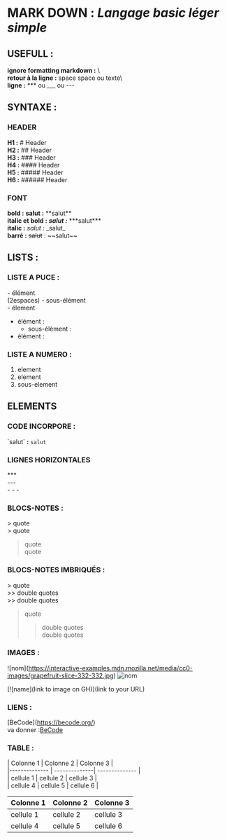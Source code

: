 # **MARK DOWN :** *Langage basic léger simple*

## USEFULL : 

**ignore formatting markdown :** \   
**retour à la ligne :** space space ou texte\   
**ligne :** \*** ou \___ ou \---   

## **SYNTAXE :**
### HEADER
**H1 :** # Header  
**H2 :** ## Header  
**H3 :** ### Header  
**H4 :** #### Header  
**H5 :** ##### Header  
**H6 :** ###### Header  

### FONT  
**bold :** **salut :** \*\*salut\*\*  
**italic et bold :** ***salut :*** \*\*\*salut\*\*\*  
**italic :** _salut :_  \_salut\_   
**barré :** ~~salut~~ : \~\~salut\~\~   

## **LISTS :**
### LISTE A PUCE :
\- élément  
(2espaces)   \- sous-élément  
\- élement  
- élément :
  - sous-élément :
- élément :  

### LISTE A NUMERO :
1. element  
2. element  
  1. sous-element  


## **ELEMENTS** 
### CODE INCORPORE :
\`salut\` **:** `salut`   
 
### LIGNES HORIZONTALES 
\***  
\---    
\- - -    

### BLOCS-NOTES : 
\> quote  
\> quote 
> quote  
> quote  
 
### BLOCS-NOTES IMBRIQUÉS :
\> quote  
\>> double quotes  
\>> double quotes  
> quote  
>
>> double quotes  
>> double quotes  
 
### IMAGES : 
\![nom]\(https://interactive-examples.mdn.mozilla.net/media/cc0-images/grapefruit-slice-332-332.jpg) 
![nom](https://interactive-examples.mdn.mozilla.net/media/cc0-images/grapefruit-slice-332-332.jpg) 

[![name](link to image on GH)](link to your URL)

### LIENS : 
\[BeCode](https://becode.org/)    
va donner :[BeCode](https://becode.org/) 
 
### TABLE :  
\| Colonne 1 \| Colonne 2 | Colonne 3 |  
|-------------- | --------------| -------------- |  
| cellule 1 | cellule 2 | cellule 3 |  
| cellule 4 | cellule 5 | cellule 6 |  

| Colonne 1 | Colonne 2 | Colonne 3 |
|-------------- | --------------| -------------- |
| cellule 1 | cellule 2 | cellule 3 |
| cellule 4 | cellule 5 | cellule 6 |








